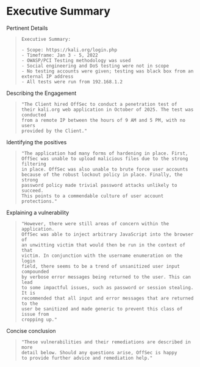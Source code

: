 # Executive Summary

Pertinent Details
>``` shell
>Executive Summary:
>
>- Scope: https://kali.org/login.php
>- Timeframe: Jan 3 - 5, 2022
>- OWASP/PCI Testing methodology was used
>- Social engineering and DoS testing were not in scope
>- No testing accounts were given; testing was black box from an external IP address
>- All tests were run from 192.168.1.2
>```

Describing the Engagement
>``` shell
>"The Client hired OffSec to conduct a penetration test of
>their kali.org web application in October of 2025. The test was conducted
>from a remote IP between the hours of 9 AM and 5 PM, with no users
>provided by the Client."
>```

Identifying the positives
>``` shell
>"The application had many forms of hardening in place. First, OffSec was unable to upload malicious files due to the strong filtering
>in place. OffSec was also unable to brute force user accounts
>because of the robust lockout policy in place. Finally, the strong
>password policy made trivial password attacks unlikely to succeed.
>This points to a commendable culture of user account protections."
>```

Explaining a vulnerability
>``` shell
>"However, there were still areas of concern within the application.
>OffSec was able to inject arbitrary JavaScript into the browser of
>an unwitting victim that would then be run in the context of that
>victim. In conjunction with the username enumeration on the login
>field, there seems to be a trend of unsanitized user input compounded
>by verbose error messages being returned to the user. This can lead
>to some impactful issues, such as password or session stealing. It is
>recommended that all input and error messages that are returned to the
>user be sanitized and made generic to prevent this class of issue from
>cropping up."
>```

Concise conclusion
>``` shell
>"These vulnerabilities and their remediations are described in more
>detail below. Should any questions arise, OffSec is happy
>to provide further advice and remediation help."
>```

